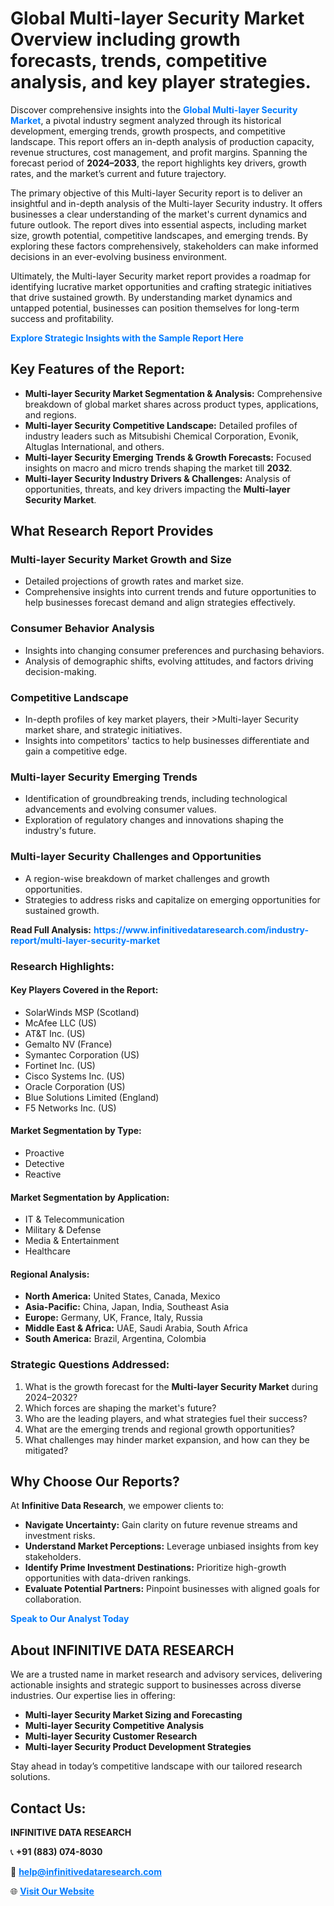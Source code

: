 <h1>Global Multi-layer Security Market Overview including growth forecasts, trends, competitive analysis, and key player strategies.</h1>
<p>
Discover comprehensive insights into the 
<a href="https://www.infinitivedataresearch.com/industry-report/multi-layer-security-market" rel="dofollow" style="color: #007BFF; text-decoration: none;"><strong>Global Multi-layer Security Market</strong></a>, a pivotal industry segment analyzed through its historical development, emerging trends, growth prospects, and competitive landscape. This report offers an in-depth analysis of production capacity, revenue structures, cost management, and profit margins. Spanning the forecast period of <strong>2024–2033</strong>, the report highlights key drivers, growth rates, and the market’s current and future trajectory.
</p>
<p>
The primary objective of this Multi-layer Security report is to deliver an insightful and in-depth analysis of the Multi-layer Security industry. It offers businesses a clear understanding of the market's current dynamics and future outlook. The report dives into essential aspects, including market size, growth potential, competitive landscapes, and emerging trends. By exploring these factors comprehensively, stakeholders can make informed decisions in an ever-evolving business environment.
</p>
<p>
Ultimately, the Multi-layer Security market report provides a roadmap for identifying lucrative market opportunities and crafting strategic initiatives that drive sustained growth. By understanding market dynamics and untapped potential, businesses can position themselves for long-term success and profitability.
</p>
<p>
<a href="https://www.infinitivedataresearch.com/request-sample/reportId=106682" style="color: #007BFF; text-decoration: none;"><strong>Explore Strategic Insights with the Sample Report Here</strong></a>
</p>

<h2>Key Features of the Report:</h2>
<ul>
<li><strong>Multi-layer Security Market Segmentation & Analysis:</strong> Comprehensive breakdown of global market shares across product types, applications, and regions.</li>
<li><strong>Multi-layer Security Competitive Landscape:</strong> Detailed profiles of industry leaders such as Mitsubishi Chemical Corporation, Evonik, Altuglas International, and others.</li>
<li><strong>Multi-layer Security Emerging Trends & Growth Forecasts:</strong> Focused insights on macro and micro trends shaping the market till <strong>2032</strong>.</li>
<li><strong>Multi-layer Security Industry Drivers & Challenges:</strong> Analysis of opportunities, threats, and key drivers impacting the <strong>Multi-layer Security Market</strong>.</li>
</ul>

<h2>What Research Report Provides</h2>
<h3>Multi-layer Security Market Growth and Size</h3>
<ul>
<li>Detailed projections of growth rates and market size.</li>
<li>Comprehensive insights into current trends and future opportunities to help businesses forecast demand and align strategies effectively.</li>
</ul>

<h3>Consumer Behavior Analysis</h3>
<ul>
<li>Insights into changing consumer preferences and purchasing behaviors.</li>
<li>Analysis of demographic shifts, evolving attitudes, and factors driving decision-making.</li>
</ul>

<h3>Competitive Landscape</h3>
<ul>
<li>In-depth profiles of key market players, their >Multi-layer Security market share, and strategic initiatives.</li>
<li>Insights into competitors' tactics to help businesses differentiate and gain a competitive edge.</li>
</ul>

<h3>Multi-layer Security Emerging Trends</h3>
<ul>
<li>Identification of groundbreaking trends, including technological advancements and evolving consumer values.</li>
<li>Exploration of regulatory changes and innovations shaping the industry's future.</li>
</ul>

<h3>Multi-layer Security Challenges and Opportunities</h3>
<ul>
<li>A region-wise breakdown of market challenges and growth opportunities.</li>
<li>Strategies to address risks and capitalize on emerging opportunities for sustained growth.</li>
</ul>
<p><strong>Read Full Analysis:</strong> <a href="https://www.infinitivedataresearch.com/industry-report/multi-layer-security-market" rel="dofollow" style="color: #007BFF; text-decoration: none;"><strong>https://www.infinitivedataresearch.com/industry-report/multi-layer-security-market</strong></a></p>
<h3>Research Highlights:</h3>
<h4>Key Players Covered in the Report:</h4>
<ul><li>SolarWinds MSP (Scotland)</li><li>McAfee LLC (US)</li><li>AT&amp;T Inc. (US)</li><li>Gemalto NV (France)</li><li>Symantec Corporation (US)</li><li>Fortinet Inc. (US)</li><li>Cisco Systems Inc. (US)</li><li>Oracle Corporation (US)</li><li>Blue Solutions Limited (England)</li><li>F5 Networks Inc. (US)</li></ul>
<h4>Market Segmentation by Type:</h4>
<ul><li>Proactive</li><li>Detective</li><li>Reactive</li></ul>
<h4>Market Segmentation by Application:</h4>
<ul><li>IT &amp; Telecommunication</li><li>Military &amp; Defense</li><li>Media &amp; Entertainment</li><li>Healthcare</li></ul>

<h4>Regional Analysis:</h4>
<ul>
<li><strong>North America:</strong> United States, Canada, Mexico</li>
<li><strong>Asia-Pacific:</strong> China, Japan, India, Southeast Asia</li>
<li><strong>Europe:</strong> Germany, UK, France, Italy, Russia</li>
<li><strong>Middle East & Africa:</strong> UAE, Saudi Arabia, South Africa</li>
<li><strong>South America:</strong> Brazil, Argentina, Colombia</li>
</ul>

<h3>Strategic Questions Addressed:</h3>
<ol>
<li>What is the growth forecast for the <strong>Multi-layer Security Market</strong> during 2024–2032?</li>
<li>Which forces are shaping the market's future?</li>
<li>Who are the leading players, and what strategies fuel their success?</li>
<li>What are the emerging trends and regional growth opportunities?</li>
<li>What challenges may hinder market expansion, and how can they be mitigated?</li>
</ol>

<h2>Why Choose Our Reports?</h2>
<p>At <strong>Infinitive Data Research</strong>, we empower clients to:</p>
<ul>
<li><strong>Navigate Uncertainty:</strong> Gain clarity on future revenue streams and investment risks.</li>
<li><strong>Understand Market Perceptions:</strong> Leverage unbiased insights from key stakeholders.</li>
<li><strong>Identify Prime Investment Destinations:</strong> Prioritize high-growth opportunities with data-driven rankings.</li>
<li><strong>Evaluate Potential Partners:</strong> Pinpoint businesses with aligned goals for collaboration.</li>
</ul>
<p><a href="https://www.infinitivedataresearch.com/industry-report/multi-layer-security-market" rel="dofollow" style="color: #007BFF; text-decoration: none;"><strong>Speak to Our Analyst Today</strong></a></p>

<h2>About INFINITIVE DATA RESEARCH</h2>
<p>We are a trusted name in market research and advisory services, delivering actionable insights and strategic support to businesses across diverse industries. Our expertise lies in offering:</p>
<ul>
<li><strong>Multi-layer Security Market Sizing and Forecasting</strong></li>
<li><strong>Multi-layer Security Competitive Analysis</strong></li>
<li><strong>Multi-layer Security Customer Research</strong></li>
<li><strong>Multi-layer Security Product Development Strategies</strong></li>
</ul>
<p>Stay ahead in today’s competitive landscape with our tailored research solutions.</p>

<h2>Contact Us:</h2>
<p><strong>INFINITIVE DATA RESEARCH</strong></p>
<p>📞 <strong>+91 (883) 074-8030</strong></p>
<p>📧 <strong><a href="mailto:help@infinitivedataresearch.com" style="color: #007BFF;">help@infinitivedataresearch.com</a></strong></p>
<p>🌐 <strong><a href="https://www.infinitivedataresearch.com" rel="dofollow" style="color: #007BFF;">Visit Our Website</a></strong></p>